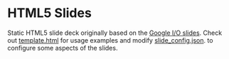 # HTML5 Slides

Static HTML5 slide deck originally based on the [Google I/O slides](https://code.google.com/p/io-2012-slides).
Check out [template.html](https://github.com/tomayac/html5-slides/blob/master/template.html)
for usage examples and modify [slide_config.json](https://github.com/tomayac/html5-slides/blob/master/slide_config.js).
to configure some aspects of the slides.
